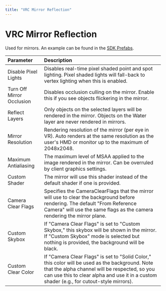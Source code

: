 ```yaml
---
title: "VRC Mirror Reflection"
---
```


# VRC Mirror Reflection

Used for mirrors. An example can be found in the [SDK Prefabs](/creators.vrchat.com/worlds/sdk-prefabs#vrcmirror).

| Parameter                 | Description                                                                                                                                                                                                                                   |
| :------------------------ | :-------------------------------------------------------------------------------------------------------------------------------------------------------------------------------------------------------------------------------------------- |
| Disable Pixel Lights      | Disables real-time pixel shaded point and spot lighting. Pixel shaded lights will fall-back to vertex lighting when this is enabled.                                                                                                          |
| Turn Off Mirror Occlusion | Disables occlusion culling on the mirror. Enable this if you see objects flickering in the mirror.                                                                                                                                            |
| Reflect Layers            | Only objects on the selected layers will be rendered in the mirror. Objects on the Water layer are never rendered in mirrors.                                                                                                                 |
| Mirror Resolution         | Rendering resolution of the mirror (per eye in VR). Auto renders at the same resolution as the user's HMD or monitor up to the maximum of 2048x2048.                                                                                          |
| Maximum Antialiasing      | The maximum level of MSAA applied to the image rendered in the mirror. Can be overruled by client graphics settings.                                                                                                                          |
| Custom Shader             | The mirror will use this shader instead of the default shader if one is provided.                                                                                                                                                             |
| Camera Clear Flags        | Specifies the CameraClearFlags that the mirror will use to clear the background before rendering. The default "From Reference Camera" will use the same flags as the camera rendering the mirror plane.                                       |
| Custom Skybox             | If "Camera Clear Flags" is set to "Custom Skybox," this skybox will be shown in the mirror. If "Custom Skybox" mode is selected but nothing is provided, the background will be black.                                                        |
| Custom Clear Color        | If "Camera Clear Flags" is set to "Solid Color," this color will be used as the background. Note that the alpha channel will be respected, so you can use this to clear alpha and use it in a custom shader (e.g., for cutout-style mirrors). |